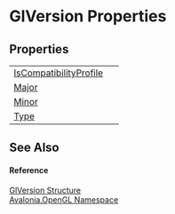 # GlVersion Properties




## Properties
<table>
<tr>
<td><a href="P_Avalonia_OpenGL_GlVersion_IsCompatibilityProfile">IsCompatibilityProfile</a></td>
<td> </td>
</tr>
<tr>
<td><a href="P_Avalonia_OpenGL_GlVersion_Major">Major</a></td>
<td> </td>
</tr>
<tr>
<td><a href="P_Avalonia_OpenGL_GlVersion_Minor">Minor</a></td>
<td> </td>
</tr>
<tr>
<td><a href="P_Avalonia_OpenGL_GlVersion_Type">Type</a></td>
<td> </td>
</tr>
</table>

## See Also


#### Reference
<a href="T_Avalonia_OpenGL_GlVersion">GlVersion Structure</a>  
<a href="N_Avalonia_OpenGL">Avalonia.OpenGL Namespace</a>  
